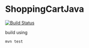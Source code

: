 # ShoppingCartJava   
[![Build Status](https://travis-ci.org/riederm/ShoppingCartJava.svg?branch=master)](https://travis-ci.org/riederm/ShoppingCartJava)

build using 
```
mvn test
```
